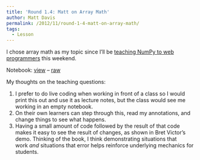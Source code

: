 ```yaml
---
title: 'Round 1.4: Matt on Array Math'
author: Matt Davis
permalink: /2012/11/round-1-4-matt-on-array-math/
tags:
  - Lesson
---
```

I chose array math as my topic since I&#8217;ll be [teaching NumPy to web programmers][1] this weekend.

Notebook: [view][2] &#8211; [raw][3]

My thoughts on the teaching questions:

1.  I prefer to do live coding when working in front of a class so I would print this out and use it as lecture notes, but the class would see me working in an empty notebook.
2.  On their own learners can step through this, read my annotations, and change things to see what happens.
3.  Having a small amount of code followed by the result of that code makes it easy to see the result of changes, as shown in Bret Victor&#8217;s demo. Thinking of the book, I think demonstrating situations that work *and* situations that error helps reinforce underlying mechanics for students.

 [1]: http://meetup.dcpython.org/events/81931062/
 [2]: http://nbviewer.ipython.org/4012734/
 [3]: https://raw.github.com/gist/4012734/2c9e0abb1b0bfb2b9c38a3bb3c3bac5fec3210eb/ArrayMath.ipynb
